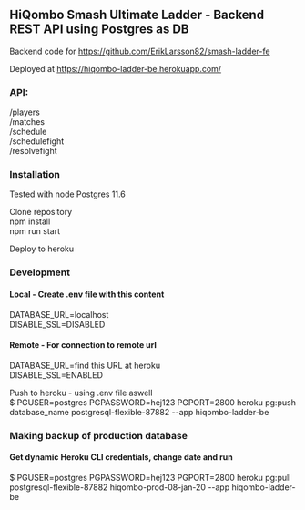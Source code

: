 ## HiQombo Smash Ultimate Ladder - Backend REST API using Postgres as DB<br />

Backend code for https://github.com/ErikLarsson82/smash-ladder-fe<br />

Deployed at https://hiqombo-ladder-be.herokuapp.com/<br />

### API:<br />
/players<br />
/matches<br />
/schedule<br />
/schedulefight<br />
/resolvefight<br />

### Installation
Tested with node Postgres 11.6<br />

Clone repository<br />
npm install<br />
npm run start<br />

Deploy to heroku<br />

### Development
#### Local - Create .env file with this content<br />
DATABASE_URL=localhost<br />
DISABLE_SSL=DISABLED<br />

#### Remote - For connection to remote url<br />
DATABASE_URL=find this URL at heroku<br />
DISABLE_SSL=ENABLED<br />

Push to heroku - using .env file aswell<br />
$ PGUSER=postgres PGPASSWORD=hej123 PGPORT=2800 heroku pg:push database_name postgresql-flexible-87882 --app hiqombo-ladder-be

### Making backup of production database
#### Get dynamic Heroku CLI credentials, change date and run
$ PGUSER=postgres PGPASSWORD=hej123 PGPORT=2800 heroku pg:pull postgresql-flexible-87882 hiqombo-prod-08-jan-20 --app hiqombo-ladder-be